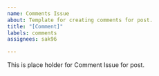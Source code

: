 ```yaml
---
name: Comments Issue
about: Template for creating comments for post.
title: "[Comment]"
labels: comments
assignees: sak96

---
```


This is place holder for Comment Issue for post.
